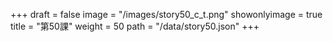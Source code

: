 +++
draft = false 
image = "/images/story50_c_t.png" 
showonlyimage = true 
title = "第50課" 
weight = 50 
path = "/data/story50.json" 
+++
